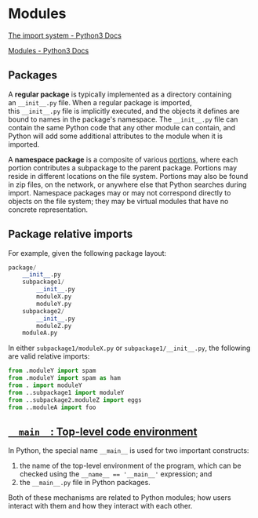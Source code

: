 # Modules
[The import system - Python3 Docs](https://docs.python.org/3/reference/import.html)

[Modules - Python3 Docs](https://docs.python.org/3/tutorial/modules.html)

## Packages
A **regular package** is typically implemented as a directory containing an `__init__.py` file. When a regular package is imported, this `__init__.py` file is implicitly executed, and the objects it defines are bound to names in the package's namespace. The `__init__.py` file can contain the same Python code that any other module can contain, and Python will add some additional attributes to the module when it is imported.

A **namespace package** is a composite of various [portions](https://docs.python.org/3/glossary.html#term-portion), where each portion contributes a subpackage to the parent package. Portions may reside in different locations on the file system. Portions may also be found in zip files, on the network, or anywhere else that Python searches during import. Namespace packages may or may not correspond directly to objects on the file system; they may be virtual modules that have no concrete representation.

## Package relative imports
For example, given the following package layout:
```python
package/
    __init__.py
    subpackage1/
        __init__.py
        moduleX.py
        moduleY.py
    subpackage2/
        __init__.py
        moduleZ.py
    moduleA.py
```

In either `subpackage1/moduleX.py` or `subpackage1/__init__.py`, the following are valid relative imports:
```python
from .moduleY import spam
from .moduleY import spam as ham
from . import moduleY
from ..subpackage1 import moduleY
from ..subpackage2.moduleZ import eggs
from ..moduleA import foo
```

## [`__main__`: Top-level code environment](https://docs.python.org/3/library/__main__.html)
In Python, the special name `__main__` is used for two important constructs:

1. the name of the top-level environment of the program, which can be checked using the `__name__ == '__main__'` expression; and
2. the `__main__.py` file in Python packages.

Both of these mechanisms are related to Python modules; how users interact with them and how they interact with each other.